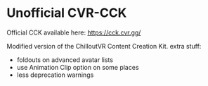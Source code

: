 # Unofficial CVR-CCK

Official CCK available here: https://cck.cvr.gg/

Modified version of the ChilloutVR Content Creation Kit.
extra stuff:
- foldouts on advanced avatar lists
- use Animation Clip option on some places
- less deprecation warnings
